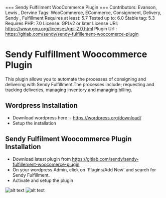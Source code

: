 === Sendy Fulfillment WooCommerce Plugin ===
Contributors: Evanson, Lewis , Dervine
Tags: WooCommerce, ECommerce, Consignment, Delivery, Sendy , Fulfillment
Requires at least: 5.7
Tested up to: 6.0
Stable tag: 5.3
Requires PHP: 7.0
License: GPLv2 or later
License URI: https://www.gnu.org/licenses/gpl-2.0.html
Plugin Url : https://gitlab.com/sendy/sendy-fulfillement-woocomerce-plugin


# Sendy Fulfillment Woocommerce Plugin
This plugin allows you to automate the processes of consigning and delivering with Sendy Fulfillment.The processes include; requesting and tracking deliveries, managing inventory and managing billing.

## Wordpress Installation
 - Download wordpress here :- https://wordpress.org/download/
 - Setup the installation
 
## Sendy Fulfilment Woocommerce Plugin Installation
 - Download latest plugin from https://gitlab.com/sendy/sendy-fulfillement-woocomerce-plugin
 - On your wordpress Admin, click on 'Plugins/Add New' and search for Sendy Fulfillment.
 - Activate and setup the plugin
 
  ![alt text](https://gitlab.com/sendy/sendy-fulfillement-woocomerce-plugin/-/blob/master/assets/images/activate-plugin.png?raw=true "Activate Plugin")
  ![alt text](https://gitlab.com/sendy/sendy-fulfillement-woocomerce-plugin/-/blob/master/assets/images/activate-plugin.png "Activate Plugin")

